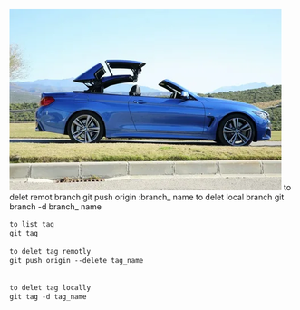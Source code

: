 ![Alt text](i-1.webp)
    to delet remot branch 
    git push origin :branch_ name
    to delet local branch
    git branch -d branch_ name
    
    to list tag 
    git tag

    to delet tag remotly
    git push origin --delete tag_name


    to delet tag locally
    git tag -d tag_name


